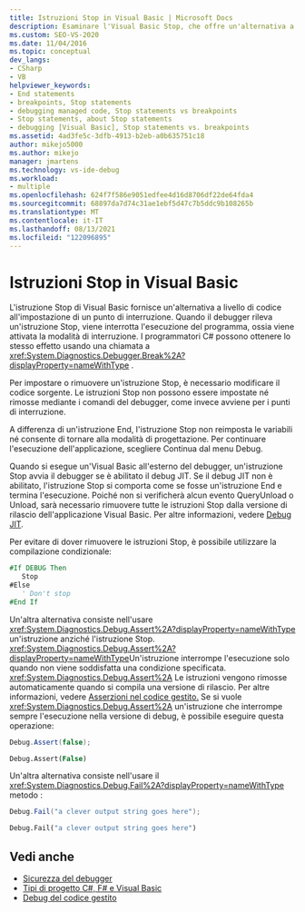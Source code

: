 ```yaml
---
title: Istruzioni Stop in Visual Basic | Microsoft Docs
description: Esaminare l'Visual Basic Stop, che offre un'alternativa a livello di codice all'impostazione di un punto di interruzione in Visual Studio.
ms.custom: SEO-VS-2020
ms.date: 11/04/2016
ms.topic: conceptual
dev_langs:
- CSharp
- VB
helpviewer_keywords:
- End statements
- breakpoints, Stop statements
- debugging managed code, Stop statements vs breakpoints
- Stop statements, about Stop statements
- debugging [Visual Basic], Stop statements vs. breakpoints
ms.assetid: 4ad3fe5c-3dfb-4913-b2eb-a0b635751c18
author: mikejo5000
ms.author: mikejo
manager: jmartens
ms.technology: vs-ide-debug
ms.workload:
- multiple
ms.openlocfilehash: 624f7f586e9051edfee4d16d8706df22de64fda4
ms.sourcegitcommit: 68897da7d74c31ae1ebf5d47c7b5ddc9b108265b
ms.translationtype: MT
ms.contentlocale: it-IT
ms.lasthandoff: 08/13/2021
ms.locfileid: "122096895"
---
```

# <a name="stop-statements-in-visual-basic"></a>Istruzioni Stop in Visual Basic

L'istruzione Stop di Visual Basic fornisce un'alternativa a livello di codice all'impostazione di un punto di interruzione. Quando il debugger rileva un'istruzione Stop, viene interrotta l'esecuzione del programma, ossia viene attivata la modalità di interruzione. I programmatori C# possono ottenere lo stesso effetto usando una chiamata a <xref:System.Diagnostics.Debugger.Break%2A?displayProperty=nameWithType> .

Per impostare o rimuovere un'istruzione Stop, è necessario modificare il codice sorgente. Le istruzioni Stop non possono essere impostate né rimosse mediante i comandi del debugger, come invece avviene per i punti di interruzione.

A differenza di un'istruzione End, l'istruzione Stop non reimposta le variabili né consente di tornare alla modalità di progettazione. Per continuare l'esecuzione dell'applicazione, scegliere Continua dal menu Debug.

Quando si esegue un'Visual Basic all'esterno del debugger, un'istruzione Stop avvia il debugger se è abilitato il debug JIT. Se il debug JIT non è abilitato, l'istruzione Stop si comporta come se fosse un'istruzione End e termina l'esecuzione. Poiché non si verificherà alcun evento QueryUnload o Unload, sarà necessario rimuovere tutte le istruzioni Stop dalla versione di rilascio dell'applicazione Visual Basic. Per altre informazioni, vedere [Debug JIT](just-in-time-debugging-in-visual-studio.md).

 Per evitare di dover rimuovere le istruzioni Stop, è possibile utilizzare la compilazione condizionale:

```vb
#If DEBUG Then
   Stop
#Else
   ' Don't stop
#End If
```

Un'altra alternativa consiste nell'usare <xref:System.Diagnostics.Debug.Assert%2A?displayProperty=nameWithType> un'istruzione anziché l'istruzione Stop. <xref:System.Diagnostics.Debug.Assert%2A?displayProperty=nameWithType>Un'istruzione interrompe l'esecuzione solo quando non viene soddisfatta una condizione specificata. <xref:System.Diagnostics.Debug.Assert%2A> Le istruzioni vengono rimosse automaticamente quando si compila una versione di rilascio. Per altre informazioni, vedere [Asserzioni nel codice gestito.](assertions-in-managed-code.md) Se si vuole <xref:System.Diagnostics.Debug.Assert%2A> un'istruzione che interrompe sempre l'esecuzione nella versione di debug, è possibile eseguire questa operazione:

```csharp
Debug.Assert(false);
```

```vb
Debug.Assert(False)
```

Un'altra alternativa consiste nell'usare il <xref:System.Diagnostics.Debug.Fail%2A?displayProperty=nameWithType> metodo :

```csharp
Debug.Fail("a clever output string goes here");
```

```vb
Debug.Fail("a clever output string goes here")
```

## <a name="see-also"></a>Vedi anche

- [Sicurezza del debugger](debugger-security.md)
- [Tipi di progetto C#, F# e Visual Basic](debugging-preparation-csharp-f-hash-and-visual-basic-project-types.md)
- [Debug del codice gestito](debugging-managed-code.md)
